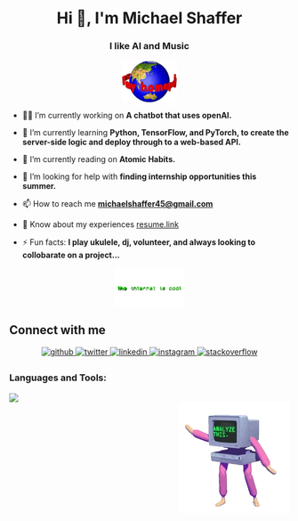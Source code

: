 <h1 align="center">Hi 👋, I'm Michael Shaffer</h1>

<h3 align="center">I like AI and Music</h3>
<p align="center">
    <img align="center" alt="homepage" width="20%" src="Icons/homepage.gif">
</p>

- 🧑‍💻 I’m currently working on **A chatbot that uses openAI.**

- 🌱 I’m currently learning **Python, TensorFlow, and PyTorch, to create the server-side logic and deploy through to a web-based API.**

- 👯 I’m currently reading on **Atomic Habits.**

- 🤝 I’m looking for help with **finding internship opportunities this summer.**

- 📫 How to reach me **michaelshaffer45@gmail.com**

- 💯 Know about my experiences [resume.link](resume.link)

- ⚡ Fun facts: **I play ukulele, dj, volunteer, and always looking to collobarate on a project...**

<p align="center">
<img align="center" alt="theinternetiscool" width="25%" src="Icons/coolinternet.gif">
</p>

## Connect with me  

<div align="center">
<a href="https://github.com/ShafferMichael" target="_blank">
<img src=https://img.shields.io/badge/github-%2324292e.svg?&style=for-the-badge&logo=github&logoColor=white alt=github style="margin-bottom: 5px;" />
</a>
<a href="https://twitter.com/MichaelPShaffer" target="_blank">
<img src=https://img.shields.io/badge/twitter-%2300acee.svg?&style=for-the-badge&logo=twitter&logoColor=white alt=twitter style="margin-bottom: 5px;" />
</a>
<a href="https://linkedin.com/in/michael-p-shaffer" target="_blank">
<img src=https://img.shields.io/badge/linkedin-%231E77B5.svg?&style=for-the-badge&logo=linkedin&logoColor=white alt=linkedin style="margin-bottom: 5px;" />
</a>
<a href="https://instagram.com/michael._.shaffer" target="_blank">
<img src=https://img.shields.io/badge/instagram-%23000000.svg?&style=for-the-badge&logo=instagram&logoColor=white alt=instagram style="margin-bottom: 5px;" />
</a>
<a href="https://stackoverflow.com/users/20236815/michael-shaffer?tab=profile" target="_blank">
<img src=https://img.shields.io/badge/stackoverflow-%23F28032.svg?&style=for-the-badge&logo=stackoverflow&logoColor=white alt=stackoverflow style="margin-bottom: 5px;" />
</a>  
</div>  

<h3 align="left">Languages and Tools:</h3>
<div align="left"><img src="https://github-readme-stats.vercel.app/api/top-langs/?username=shaffermichael&hide_border=true&layout=compact" align="center" /></div>  




<img align="right" alt="analmyzer" src="Icons/analyzer.gif">
